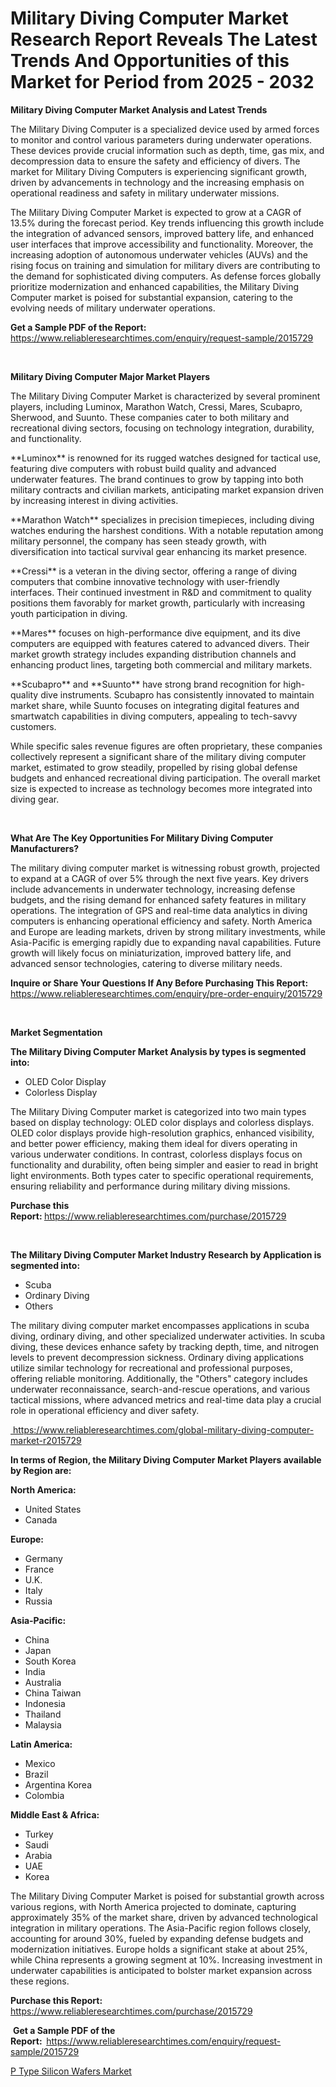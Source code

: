 <p><h1>Military Diving Computer Market Research Report Reveals The Latest Trends And Opportunities of this Market for Period from 2025 - 2032</h1></p><p><strong>Military Diving Computer Market Analysis and Latest Trends</strong></p>
<p><p>The Military Diving Computer is a specialized device used by armed forces to monitor and control various parameters during underwater operations. These devices provide crucial information such as depth, time, gas mix, and decompression data to ensure the safety and efficiency of divers. The market for Military Diving Computers is experiencing significant growth, driven by advancements in technology and the increasing emphasis on operational readiness and safety in military underwater missions.</p><p>The Military Diving Computer Market is expected to grow at a CAGR of 13.5% during the forecast period. Key trends influencing this growth include the integration of advanced sensors, improved battery life, and enhanced user interfaces that improve accessibility and functionality. Moreover, the increasing adoption of autonomous underwater vehicles (AUVs) and the rising focus on training and simulation for military divers are contributing to the demand for sophisticated diving computers. As defense forces globally prioritize modernization and enhanced capabilities, the Military Diving Computer market is poised for substantial expansion, catering to the evolving needs of military underwater operations.</p></p>
<p><strong>Get a Sample PDF of the Report:&nbsp;</strong> <a href="https://www.reliableresearchtimes.com/enquiry/request-sample/2015729?utm_campaign=3444&utm_medium=2&utm_source=Github&utm_content=ia&utm_term=29032025&utm_id=military-diving-computer">https://www.reliableresearchtimes.com/enquiry/request-sample/2015729</a></p>
<p>&nbsp;</p>
<p><strong>Military Diving Computer Major Market Players</strong></p>
<p><p>The Military Diving Computer Market is characterized by several prominent players, including Luminox, Marathon Watch, Cressi, Mares, Scubapro, Sherwood, and Suunto. These companies cater to both military and recreational diving sectors, focusing on technology integration, durability, and functionality.</p><p>**Luminox** is renowned for its rugged watches designed for tactical use, featuring dive computers with robust build quality and advanced underwater features. The brand continues to grow by tapping into both military contracts and civilian markets, anticipating market expansion driven by increasing interest in diving activities.</p><p>**Marathon Watch** specializes in precision timepieces, including diving watches enduring the harshest conditions. With a notable reputation among military personnel, the company has seen steady growth, with diversification into tactical survival gear enhancing its market presence.</p><p>**Cressi** is a veteran in the diving sector, offering a range of diving computers that combine innovative technology with user-friendly interfaces. Their continued investment in R&D and commitment to quality positions them favorably for market growth, particularly with increasing youth participation in diving.</p><p>**Mares** focuses on high-performance dive equipment, and its dive computers are equipped with features catered to advanced divers. Their market growth strategy includes expanding distribution channels and enhancing product lines, targeting both commercial and military markets.</p><p>**Scubapro** and **Suunto** have strong brand recognition for high-quality dive instruments. Scubapro has consistently innovated to maintain market share, while Suunto focuses on integrating digital features and smartwatch capabilities in diving computers, appealing to tech-savvy customers.</p><p>While specific sales revenue figures are often proprietary, these companies collectively represent a significant share of the military diving computer market, estimated to grow steadily, propelled by rising global defense budgets and enhanced recreational diving participation. The overall market size is expected to increase as technology becomes more integrated into diving gear.</p></p>
<p>&nbsp;</p>
<p><strong>What Are The Key Opportunities For Military Diving Computer Manufacturers?</strong></p>
<p><p>The military diving computer market is witnessing robust growth, projected to expand at a CAGR of over 5% through the next five years. Key drivers include advancements in underwater technology, increasing defense budgets, and the rising demand for enhanced safety features in military operations. The integration of GPS and real-time data analytics in diving computers is enhancing operational efficiency and safety. North America and Europe are leading markets, driven by strong military investments, while Asia-Pacific is emerging rapidly due to expanding naval capabilities. Future growth will likely focus on miniaturization, improved battery life, and advanced sensor technologies, catering to diverse military needs.</p></p>
<p><strong>Inquire or Share Your Questions If Any Before Purchasing This Report:</strong> <a href="https://www.reliableresearchtimes.com/enquiry/pre-order-enquiry/2015729?utm_campaign=3444&utm_medium=2&utm_source=Github&utm_content=ia&utm_term=29032025&utm_id=military-diving-computer">https://www.reliableresearchtimes.com/enquiry/pre-order-enquiry/2015729</a></p>
<p>&nbsp;</p>
<p><strong>Market Segmentation</strong></p>
<p><strong>The Military Diving Computer Market Analysis by types is segmented into:</strong></p>
<p><ul><li>OLED Color Display</li><li>Colorless Display</li></ul></p>
<p><p>The Military Diving Computer market is categorized into two main types based on display technology: OLED color displays and colorless displays. OLED color displays provide high-resolution graphics, enhanced visibility, and better power efficiency, making them ideal for divers operating in various underwater conditions. In contrast, colorless displays focus on functionality and durability, often being simpler and easier to read in bright light environments. Both types cater to specific operational requirements, ensuring reliability and performance during military diving missions.</p></p>
<p><strong>Purchase this Report:&nbsp;</strong><a href="https://www.reliableresearchtimes.com/purchase/2015729?utm_campaign=3444&utm_medium=2&utm_source=Github&utm_content=ia&utm_term=29032025&utm_id=military-diving-computer">https://www.reliableresearchtimes.com/purchase/2015729</a></p>
<p>&nbsp;</p>
<p><strong>The Military Diving Computer Market Industry Research by Application is segmented into:</strong></p>
<p><ul><li>Scuba</li><li>Ordinary Diving</li><li>Others</li></ul></p>
<p><p>The military diving computer market encompasses applications in scuba diving, ordinary diving, and other specialized underwater activities. In scuba diving, these devices enhance safety by tracking depth, time, and nitrogen levels to prevent decompression sickness. Ordinary diving applications utilize similar technology for recreational and professional purposes, offering reliable monitoring. Additionally, the "Others" category includes underwater reconnaissance, search-and-rescue operations, and various tactical missions, where advanced metrics and real-time data play a crucial role in operational efficiency and diver safety.</p></p>
<p><a href="https://www.reliableresearchtimes.com/global-military-diving-computer-market-r2015729?utm_campaign=3444&utm_medium=2&utm_source=Github&utm_content=ia&utm_term=29032025&utm_id=military-diving-computer">&nbsp;https://www.reliableresearchtimes.com/global-military-diving-computer-market-r2015729</a></p>
<p><strong>In terms of Region, the Military Diving Computer Market Players available by Region are:</strong></p>
<p>
    <p> <strong> North America: </strong>
        <ul>
            <li>United States</li>
            <li>Canada</li>
        </ul>
        </p> 
    <p> <strong> Europe: </strong>
        <ul>
            <li>Germany</li>
            <li>France</li>
            <li>U.K.</li>
            <li>Italy</li>
            <li>Russia</li>
        </ul>
        </p> 
    <p> <strong> Asia-Pacific: </strong>
        <ul>
            <li>China</li>
            <li>Japan</li>
            <li>South Korea</li>
            <li>India</li>
            <li>Australia</li>
            <li>China Taiwan</li>
            <li>Indonesia</li>
            <li>Thailand</li>
            <li>Malaysia</li>
        </ul>
        </p> 
    <p> <strong> Latin America: </strong>
        <ul>
            <li>Mexico</li>
            <li>Brazil</li>
            <li>Argentina Korea</li>
            <li>Colombia</li>
        </ul>
        </p> 
    <p> <strong> Middle East & Africa: </strong>
        <ul>
            <li>Turkey</li>
            <li>Saudi</li>
            <li>Arabia</li>
            <li>UAE</li>
            <li>Korea</li>
        </ul>
    </p>
    </p>
<p><p>The Military Diving Computer Market is poised for substantial growth across various regions, with North America projected to dominate, capturing approximately 35% of the market share, driven by advanced technological integration in military operations. The Asia-Pacific region follows closely, accounting for around 30%, fueled by expanding defense budgets and modernization initiatives. Europe holds a significant stake at about 25%, while China represents a growing segment at 10%. Increasing investment in underwater capabilities is anticipated to bolster market expansion across these regions.</p></p>
<p><strong>Purchase this Report: </strong><a href="https://www.reliableresearchtimes.com/purchase/2015729?utm_campaign=3444&utm_medium=2&utm_source=Github&utm_content=ia&utm_term=29032025&utm_id=military-diving-computer">https://www.reliableresearchtimes.com/purchase/2015729</a></p>
<p>&nbsp;<strong>Get a Sample PDF of the Report:&nbsp;&nbsp;</strong><a href="https://www.reliableresearchtimes.com/enquiry/request-sample/2015729?utm_campaign=3444&utm_medium=2&utm_source=Github&utm_content=ia&utm_term=29032025&utm_id=military-diving-computer">https://www.reliableresearchtimes.com/enquiry/request-sample/2015729</a></p>
<p><strong></strong></p>
<p><p><a href="https://github.com/popoialraih3/Market-Research-Report-List-1/blob/main/p-type-silicon-wafers-market.md?utm_campaign=3444&utm_medium=2&utm_source=Github&utm_content=ia&utm_term=29032025&utm_id=military-diving-computer">P Type Silicon Wafers Market</a></p></p>